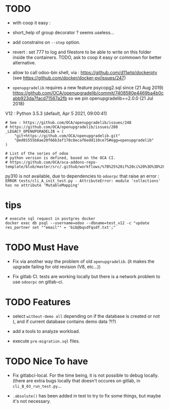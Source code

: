 # TODO

* with coop it easy :
- short_help of group decorator ? seems useless...

* add constrains on ``--step`` option.


* revert : set 777 to log and filestore to be able to write on this folder
  inside the containers. TODO, ask to coop it easy or commown for better alternative.

* allow to call odoo-bin shell, via : https://github.com/d11wtq/dockerpty
  (see https://github.com/docker/docker-py/issues/247)


* ``openupgradelib`` requires a new feature psycopg2.sql since
  (21 Aug 2019)
  https://github.com/OCA/openupgradelib/commit/7408580e4469ba4b0cabb923da7facd71567a2fb
  so we pin openupgradelib==2.0.0 (21 Jul 2018)


V12 : Python 3.5.3 (default, Apr  5 2021, 09:00:41)

```
# See : https://github.com/OCA/openupgradelib/issues/248
# https://github.com/OCA/openupgradelib/issues/288
_LEGACY_OPENUPGRADELIB = (
    "git+https://github.com/OCA/openupgradelib.git"
    "@ed01555b8ae20f66b3af178c8ecaf6edd110ce75#egg=openupgradelib"
)

# List of the series of odoo
# python version is defined, based on the OCA CI.
# https://github.com/OCA/oca-addons-repo-template/blob/master/src/.github/workflows/%7B%25%20if%20ci%20%3D%3D%20'GitHub'%20%25%7Dtest.yml%7B%25%20endif%20%25%7D.jinja

```

py310 is not available, due to dependencies to ``odoorpc``
that raise an error :
``ERROR tests/cli_A_init_test.py - AttributeError: module 'collections' has no attribute 'MutableMapping'``


# tips
```
# execute sql request in postgres docker
docker exec db psql --username=odoo --dbname=test_v12 -c "update res_partner set ""email"" = 'bib@bqsdfqsdf.txt';"
```


# TODO Must Have

- Fix via another way the problem of old ``openupgradelib``.
  (it makes the upgrade failing for old revision (V8, etc...))

- Fix gitlab CI. tests are working locally but there is a network problem
  to use ``odoorpc`` on gitlab-ci.

# TODO Features

- select ``without-demo all`` depending on if the database
  is created or not (, and if current database contains demo data ?!?)

- add a tools to analyze workload.

- execute ``pre-migration.sql`` files.

# TODO Nice To have

- Fix gitlabci-local. For the time being, it is not possible to debug
  locally. (there are extra bugs locally that doesn't occures on gitlab,
  in ``cli_B_03_run_test.py``...

- ``.absolute()`` has been added in test to try to fix some things,
  but maybe it's not necessary.
